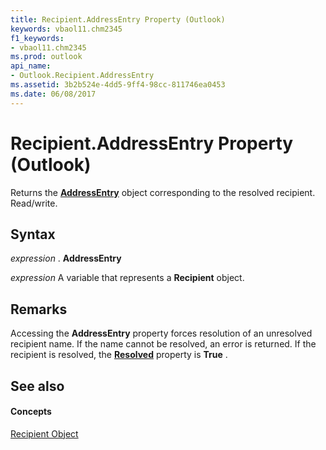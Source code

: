 ```yaml
---
title: Recipient.AddressEntry Property (Outlook)
keywords: vbaol11.chm2345
f1_keywords:
- vbaol11.chm2345
ms.prod: outlook
api_name:
- Outlook.Recipient.AddressEntry
ms.assetid: 3b2b524e-4dd5-9ff4-98cc-811746ea0453
ms.date: 06/08/2017
---
```



# Recipient.AddressEntry Property (Outlook)

Returns the  **[AddressEntry](Outlook.AddressEntry.md)** object corresponding to the resolved recipient. Read/write.


## Syntax

 _expression_ . **AddressEntry**

 _expression_ A variable that represents a **Recipient** object.


## Remarks

Accessing the  **AddressEntry** property forces resolution of an unresolved recipient name. If the name cannot be resolved, an error is returned. If the recipient is resolved, the **[Resolved](Outlook.Recipient.Resolved.md)** property is **True** .


## See also


#### Concepts


[Recipient Object](Outlook.Recipient.md)

